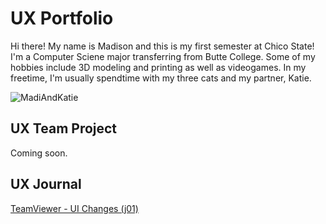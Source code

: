 # UX Portfolio

Hi there! My name is Madison and this is my first semester at Chico State! I'm a Computer Sciene major transferring from Butte College. Some of my hobbies include 3D modeling and printing as well as videogames. In my freetime, I'm usually spendtime with my three cats and my partner, Katie.

![MadiAndKatie](/assets/MadiAndKatie.png "Madi and Katie")

## UX Team Project

Coming soon.

## UX Journal

[TeamViewer - UI Changes (j01)](j01/)
